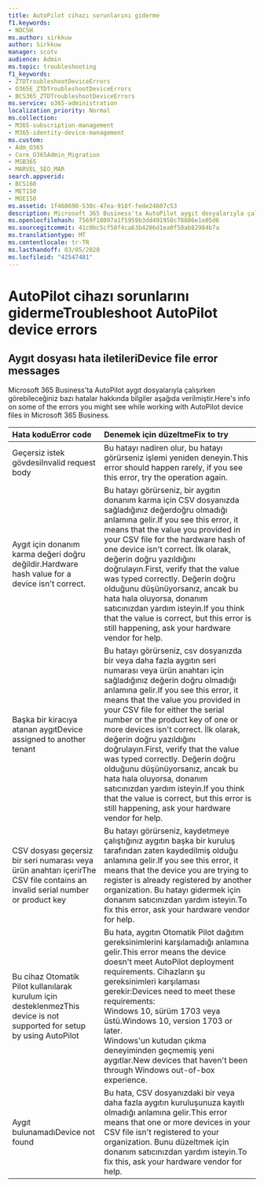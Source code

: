 ```yaml
---
title: AutoPilot cihazı sorunlarını giderme
f1.keywords:
- NOCSH
ms.author: sirkkuw
author: Sirkkuw
manager: scotv
audience: Admin
ms.topic: troubleshooting
f1_keywords:
- ZTDTroubleshootDeviceErrors
- O365E_ZTDTroubleshootDeviceErrors
- BCS365_ZTDTroubleshootDeviceErrors
ms.service: o365-administration
localization_priority: Normal
ms.collection:
- M365-subscription-management
- M365-identity-device-management
ms.custom:
- Adm_O365
- Core_O365Admin_Migration
- MSB365
- MARVEL_SEO_MAR
search.appverid:
- BCS160
- MET150
- MOE150
ms.assetid: 1f468690-530c-47ea-918f-fede24607c53
description: Microsoft 365 Business'ta AutoPilot aygıt dosyalarıyla çalışırken görebileceğiniz hataları nasıl giderdiğinizi öğrenin.
ms.openlocfilehash: 7569f18097a1f5959b3dd491958c78886e1e05d6
ms.sourcegitcommit: 41c0bc5cf50f4ca63b4286d1ea0f58ab82984b7a
ms.translationtype: MT
ms.contentlocale: tr-TR
ms.lasthandoff: 03/05/2020
ms.locfileid: "42547481"
---
```

# <a name="troubleshoot-autopilot-device-errors"></a><span data-ttu-id="5d6a7-103">AutoPilot cihazı sorunlarını giderme</span><span class="sxs-lookup"><span data-stu-id="5d6a7-103">Troubleshoot AutoPilot device errors</span></span>

## <a name="device-file-error-messages"></a><span data-ttu-id="5d6a7-104">Aygıt dosyası hata iletileri</span><span class="sxs-lookup"><span data-stu-id="5d6a7-104">Device file error messages</span></span>

<span data-ttu-id="5d6a7-105">Microsoft 365 Business'ta AutoPilot aygıt dosyalarıyla çalışırken görebileceğiniz bazı hatalar hakkında bilgiler aşağıda verilmiştir.</span><span class="sxs-lookup"><span data-stu-id="5d6a7-105">Here's info on some of the errors you might see while working with AutoPilot device files in Microsoft 365 Business.</span></span> 
  
|<span data-ttu-id="5d6a7-106">**Hata kodu**</span><span class="sxs-lookup"><span data-stu-id="5d6a7-106">**Error code**</span></span>|<span data-ttu-id="5d6a7-107">**Denemek için düzeltme**</span><span class="sxs-lookup"><span data-stu-id="5d6a7-107">**Fix to try**</span></span>|
|:-----|:-----|
|<span data-ttu-id="5d6a7-108">Geçersiz istek gövdesi</span><span class="sxs-lookup"><span data-stu-id="5d6a7-108">Invalid request body</span></span>  <br/> |<span data-ttu-id="5d6a7-109">Bu hatayı nadiren olur, bu hatayı görürseniz işlemi yeniden deneyin.</span><span class="sxs-lookup"><span data-stu-id="5d6a7-109">This error should happen rarely, if you see this error, try the operation again.</span></span>  <br/> |
|<span data-ttu-id="5d6a7-110">Aygıt için donanım karma değeri doğru değildir.</span><span class="sxs-lookup"><span data-stu-id="5d6a7-110">Hardware hash value for a device isn't correct.</span></span>  <br/> |<span data-ttu-id="5d6a7-111">Bu hatayı görürseniz, bir aygıtın donanım karma için CSV dosyanızda sağladığınız değerdoğru olmadığı anlamına gelir.</span><span class="sxs-lookup"><span data-stu-id="5d6a7-111">If you see this error, it means that the value you provided in your CSV file for the hardware hash of one device isn't correct.</span></span> <span data-ttu-id="5d6a7-112">İlk olarak, değerin doğru yazıldığını doğrulayın.</span><span class="sxs-lookup"><span data-stu-id="5d6a7-112">First, verify that the value was typed correctly.</span></span> <span data-ttu-id="5d6a7-113">Değerin doğru olduğunu düşünüyorsanız, ancak bu hata hala oluyorsa, donanım satıcınızdan yardım isteyin.</span><span class="sxs-lookup"><span data-stu-id="5d6a7-113">If you think that the value is correct, but this error is still happening, ask your hardware vendor for help.</span></span>  <br/> |
|<span data-ttu-id="5d6a7-114">Başka bir kiracıya atanan aygıt</span><span class="sxs-lookup"><span data-stu-id="5d6a7-114">Device assigned to another tenant</span></span>  <br/> |<span data-ttu-id="5d6a7-115">Bu hatayı görürseniz, csv dosyanızda bir veya daha fazla aygıtın seri numarası veya ürün anahtarı için sağladığınız değerin doğru olmadığı anlamına gelir.</span><span class="sxs-lookup"><span data-stu-id="5d6a7-115">If you see this error, it means that the value you provided in your CSV file for either the serial number or the product key of one or more devices isn't correct.</span></span> <span data-ttu-id="5d6a7-116">İlk olarak, değerin doğru yazıldığını doğrulayın.</span><span class="sxs-lookup"><span data-stu-id="5d6a7-116">First, verify that the value was typed correctly.</span></span> <span data-ttu-id="5d6a7-117">Değerin doğru olduğunu düşünüyorsanız, ancak bu hata hala oluyorsa, donanım satıcınızdan yardım isteyin.</span><span class="sxs-lookup"><span data-stu-id="5d6a7-117">If you think that the value is correct, but this error is still happening, ask your hardware vendor for help.</span></span>  <br/> |
|<span data-ttu-id="5d6a7-118">CSV dosyası geçersiz bir seri numarası veya ürün anahtarı içerir</span><span class="sxs-lookup"><span data-stu-id="5d6a7-118">The CSV file contains an invalid serial number or product key</span></span>  <br/> |<span data-ttu-id="5d6a7-119">Bu hatayı görürseniz, kaydetmeye çalıştığınız aygıtın başka bir kuruluş tarafından zaten kaydedilmiş olduğu anlamına gelir.</span><span class="sxs-lookup"><span data-stu-id="5d6a7-119">If you see this error, it means that the device you are trying to register is already registered by another organization.</span></span> <span data-ttu-id="5d6a7-120">Bu hatayı gidermek için donanım satıcınızdan yardım isteyin.</span><span class="sxs-lookup"><span data-stu-id="5d6a7-120">To fix this error, ask your hardware vendor for help.</span></span>  <br/> |
|<span data-ttu-id="5d6a7-121">Bu cihaz Otomatik Pilot kullanılarak kurulum için desteklenmez</span><span class="sxs-lookup"><span data-stu-id="5d6a7-121">This device is not supported for setup by using AutoPilot</span></span>  <br/> | <span data-ttu-id="5d6a7-122">Bu hata, aygıtın Otomatik Pilot dağıtım gereksinimlerini karşılamadığı anlamına gelir.</span><span class="sxs-lookup"><span data-stu-id="5d6a7-122">This error means the device doesn't meet AutoPilot deployment requirements.</span></span> <span data-ttu-id="5d6a7-123">Cihazların şu gereksinimleri karşılaması gerekir:</span><span class="sxs-lookup"><span data-stu-id="5d6a7-123">Devices need to meet these requirements:</span></span>  <br/>  <span data-ttu-id="5d6a7-124">Windows 10, sürüm 1703 veya üstü.</span><span class="sxs-lookup"><span data-stu-id="5d6a7-124">Windows 10, version 1703 or later.</span></span>  <br/>  <span data-ttu-id="5d6a7-125">Windows'un kutudan çıkma deneyiminden geçmemiş yeni aygıtlar.</span><span class="sxs-lookup"><span data-stu-id="5d6a7-125">New devices that haven't been through Windows out-of-box experience.</span></span>  <br/> |
|<span data-ttu-id="5d6a7-126">Aygıt bulunamadı</span><span class="sxs-lookup"><span data-stu-id="5d6a7-126">Device not found</span></span>  <br/> |<span data-ttu-id="5d6a7-127">Bu hata, CSV dosyanızdaki bir veya daha fazla aygıtın kuruluşunuza kayıtlı olmadığı anlamına gelir.</span><span class="sxs-lookup"><span data-stu-id="5d6a7-127">This error means that one or more devices in your CSV file isn't registered to your organization.</span></span> <span data-ttu-id="5d6a7-128">Bunu düzeltmek için donanım satıcınızdan yardım isteyin.</span><span class="sxs-lookup"><span data-stu-id="5d6a7-128">To fix this, ask your hardware vendor for help.</span></span>  <br/> |
